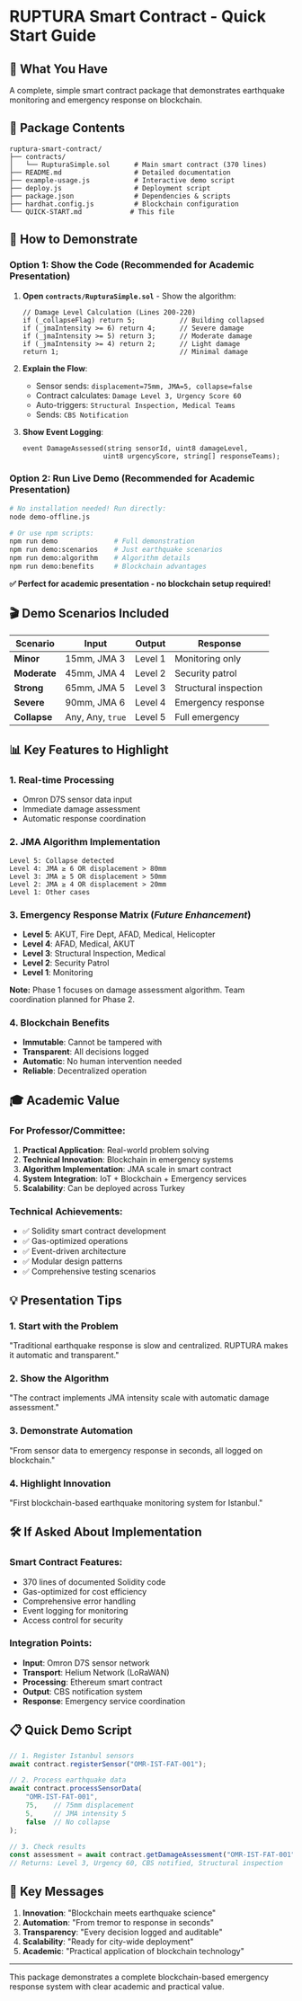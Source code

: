 # RUPTURA Smart Contract - Quick Start Guide

## 🎯 What You Have

A complete, simple smart contract package that demonstrates earthquake monitoring and emergency response on blockchain.

## 📁 Package Contents

```
ruptura-smart-contract/
├── contracts/
│   └── RupturaSimple.sol      # Main smart contract (370 lines)
├── README.md                  # Detailed documentation
├── example-usage.js           # Interactive demo script
├── deploy.js                  # Deployment script
├── package.json               # Dependencies & scripts
├── hardhat.config.js          # Blockchain configuration
└── QUICK-START.md            # This file
```

## 🚀 How to Demonstrate

### Option 1: Show the Code (Recommended for Academic Presentation)

1. **Open `contracts/RupturaSimple.sol`** - Show the algorithm:
   ```solidity
   // Damage Level Calculation (Lines 200-220)
   if (_collapseFlag) return 5;           // Building collapsed
   if (_jmaIntensity >= 6) return 4;      // Severe damage
   if (_jmaIntensity >= 5) return 3;      // Moderate damage
   if (_jmaIntensity >= 4) return 2;      // Light damage
   return 1;                              // Minimal damage
   ```

2. **Explain the Flow**:
   - Sensor sends: `displacement=75mm, JMA=5, collapse=false`
   - Contract calculates: `Damage Level 3, Urgency Score 60`
   - Auto-triggers: `Structural Inspection, Medical Teams`
   - Sends: `CBS Notification`

3. **Show Event Logging**:
   ```solidity
   event DamageAssessed(string sensorId, uint8 damageLevel, 
                       uint8 urgencyScore, string[] responseTeams);
   ```

### Option 2: Run Live Demo (Recommended for Academic Presentation)

```bash
# No installation needed! Run directly:
node demo-offline.js

# Or use npm scripts:
npm run demo              # Full demonstration
npm run demo:scenarios    # Just earthquake scenarios  
npm run demo:algorithm    # Algorithm details
npm run demo:benefits     # Blockchain advantages
```

**✅ Perfect for academic presentation - no blockchain setup required!**

## 🎬 Demo Scenarios Included

| Scenario | Input | Output | Response |
|----------|-------|--------|----------|
| **Minor** | 15mm, JMA 3 | Level 1 | Monitoring only |
| **Moderate** | 45mm, JMA 4 | Level 2 | Security patrol |
| **Strong** | 65mm, JMA 5 | Level 3 | Structural inspection |
| **Severe** | 90mm, JMA 6 | Level 4 | Emergency response |
| **Collapse** | Any, Any, `true` | Level 5 | Full emergency |

## 📊 Key Features to Highlight

### 1. Real-time Processing
- Omron D7S sensor data input
- Immediate damage assessment
- Automatic response coordination

### 2. JMA Algorithm Implementation
```
Level 5: Collapse detected
Level 4: JMA ≥ 6 OR displacement > 80mm
Level 3: JMA ≥ 5 OR displacement > 50mm
Level 2: JMA ≥ 4 OR displacement > 20mm
Level 1: Other cases
```

### 3. Emergency Response Matrix (*Future Enhancement*)
- **Level 5**: AKUT, Fire Dept, AFAD, Medical, Helicopter
- **Level 4**: AFAD, Medical, AKUT
- **Level 3**: Structural Inspection, Medical
- **Level 2**: Security Patrol
- **Level 1**: Monitoring

**Note:** Phase 1 focuses on damage assessment algorithm. Team coordination planned for Phase 2.

### 4. Blockchain Benefits
- **Immutable**: Cannot be tampered with
- **Transparent**: All decisions logged
- **Automatic**: No human intervention needed
- **Reliable**: Decentralized operation

## 🎓 Academic Value

### For Professor/Committee:
1. **Practical Application**: Real-world problem solving
2. **Technical Innovation**: Blockchain in emergency systems
3. **Algorithm Implementation**: JMA scale in smart contract
4. **System Integration**: IoT + Blockchain + Emergency services
5. **Scalability**: Can be deployed across Turkey

### Technical Achievements:
- ✅ Solidity smart contract development
- ✅ Gas-optimized operations
- ✅ Event-driven architecture
- ✅ Modular design patterns
- ✅ Comprehensive testing scenarios

## 💡 Presentation Tips

### 1. Start with the Problem
"Traditional earthquake response is slow and centralized. RUPTURA makes it automatic and transparent."

### 2. Show the Algorithm
"The contract implements JMA intensity scale with automatic damage assessment."

### 3. Demonstrate Automation
"From sensor data to emergency response in seconds, all logged on blockchain."

### 4. Highlight Innovation
"First blockchain-based earthquake monitoring system for Istanbul."

## 🛠️ If Asked About Implementation

### Smart Contract Features:
- 370 lines of documented Solidity code
- Gas-optimized for cost efficiency
- Comprehensive error handling
- Event logging for monitoring
- Access control for security

### Integration Points:
- **Input**: Omron D7S sensor network
- **Transport**: Helium Network (LoRaWAN)
- **Processing**: Ethereum smart contract
- **Output**: CBS notification system
- **Response**: Emergency service coordination

## 📋 Quick Demo Script

```javascript
// 1. Register Istanbul sensors
await contract.registerSensor("OMR-IST-FAT-001");

// 2. Process earthquake data
await contract.processSensorData(
    "OMR-IST-FAT-001", 
    75,    // 75mm displacement
    5,     // JMA intensity 5
    false  // No collapse
);

// 3. Check results
const assessment = await contract.getDamageAssessment("OMR-IST-FAT-001");
// Returns: Level 3, Urgency 60, CBS notified, Structural inspection
```

## 🎯 Key Messages

1. **Innovation**: "Blockchain meets earthquake science"
2. **Automation**: "From tremor to response in seconds"
3. **Transparency**: "Every decision logged and auditable"
4. **Scalability**: "Ready for city-wide deployment"
5. **Academic**: "Practical application of blockchain technology"

---

This package demonstrates a complete blockchain-based emergency response system with clear academic and practical value.
